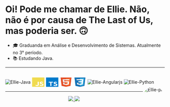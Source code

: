 # Oi! Pode me chamar de Ellie. Não, não é por causa de The Last of Us, mas poderia ser. 🙃

- 🎓 Graduanda em Análise e Desenvolvimento de Sistemas. Atualmente no 3° período.
- 📚 Estudando Java.

***

<div style="display: inline_block"><br>
  <img align="center" alt="Ellie-Java" height="30" width="40" src="https://cdn.jsdelivr.net/gh/devicons/devicon@latest/icons/java/java-original.svg">
  <img align="center" alt="Ellie-Js" height="30" width="40" src="https://raw.githubusercontent.com/devicons/devicon/master/icons/javascript/javascript-plain.svg">
  <img align="center" alt="Ellie-Ts" height="30" width="40" src="https://raw.githubusercontent.com/devicons/devicon/master/icons/typescript/typescript-plain.svg">
  <img align="center" alt="Ellie-HTML" height="30" width="40" src="https://raw.githubusercontent.com/devicons/devicon/master/icons/html5/html5-original.svg">
  <img align="center" alt="Ellie-CSS" height="30" width="40" src="https://raw.githubusercontent.com/devicons/devicon/master/icons/css3/css3-original.svg">
  <img align="center" alt="Ellie-Angularjs" height="30" width="40" src="https://cdn.jsdelivr.net/gh/devicons/devicon@latest/icons/angularjs/angularjs-original.svg">
  <img align="center" alt="Ellie-Python" height="30" width="40" src="https://cdn.jsdelivr.net/gh/devicons/devicon@latest/icons/python/python-original.svg">


  <img align="right" alt="Ellie-pic" height="150" style="border-radius:50px;" src="https://i.picasion.com/pic92/ffc46793c133e8fabceb016aceac3b96.gif">

</div>

***

<div align="center">
  <a href="https://github.com/drielledsilva">
  <img height="150em" src="https://github-readme-stats.vercel.app/api?username=drielledsilva&show_icons=true&theme=calm_pink&include_all_commits=true&count_private=true"/>
  <img height="150em" src="https://github-readme-stats.vercel.app/api/top-langs/?username=drielledsilva&layout=compact&langs_count=7&theme=calm_pink"/>
</div>



